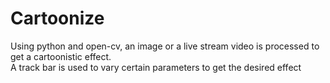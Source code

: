 # Cartoonize
Using python and open-cv,  an image or a live stream video is processed to get a cartoonistic effect.  
A track bar is used to vary certain parameters to get the desired effect
